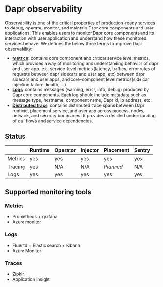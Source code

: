 # Dapr observability

Observability is one of the critical properties of production-ready services to debug, operate, monitor, and maintain Dapr core components and user applications. This enables users to monitor Dapr core components and its interaction with user application and understand how these monitored services behave. We defines the below three terms to improve Dapr observability:

* **[Metrics](./metrics.md)**: contains core component and critical service level metrics, which provides a way of monitoring and understanding behavior of dapr and user app. e.g. service-level metrics (latency, traffics, error rates of requests between dapr sidecars and user app, etc) between dapr sidecars and user apps, and core-component level metrics(side car injection failure, health, …)
* **[Logs](./logs.md)**: contains messages (warning, error, info, debug) produced by Dapr core components. Each log should include metadata such as message type, hostname, component name, Dapr id, ip address, etc.
* **[Distributed trace](./traces.md)**: contains distributed trace spans between Dapr runtime, placement service, and user app across process, nodes, network, and security boundaries. It provides a detailed understanding of call flows and service dependencies.

## Status

|         | Runtime | Operator | Injector | Placement | Sentry|
|---------|---------|----------|----------|-----------|--------|
|Metrics  | yes     | yes      | yes      | yes       | yes    |
|Tracing  | yes     | N/A      | N/A      | *Planned* | N/A    |
|Logs     | yes     | yes      | yes      | yes       | yes    |

## Supported monitoring tools

### Metrics

* Prometheus + grafana
* Azure monitor

### Logs

* Fluentd + Elastic search + Kibana
* Azure Monitor

### Traces

* Zipkin
* Application insight
